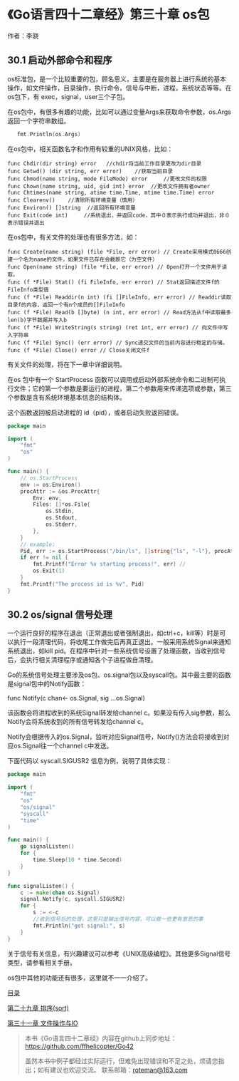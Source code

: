 # 《Go语言四十二章经》第三十章 os包

作者：李骁

## 30.1 启动外部命令和程序

os标准包，是一个比较重要的包，顾名思义，主要是在服务器上进行系统的基本操作，如文件操作，目录操作，执行命令，信号与中断，进程，系统状态等等。在os包下，有
exec，signal，user三个子包。

在os包中，有很多有趣的功能，比如可以通过变量Args来获取命令参数，os.Args返回一个字符串数组。

```Go
   fmt.Println(os.Args)
```

在os包中，相关函数名字和作用有较重的UNIX风格，比如：
```
func Chdir(dir string) error   //chdir将当前工作目录更改为dir目录
func Getwd() (dir string, err error)    //获取当前目录
func Chmod(name string, mode FileMode) error     //更改文件的权限
func Chown(name string, uid, gid int) error  //更改文件拥有者owner
func Chtimes(name string, atime time.Time, mtime time.Time) error 
func Clearenv()    //清除所有环境变量（慎用）
func Environ() []string  //返回所有环境变量
func Exit(code int)     //系统退出，并返回code，其中０表示执行成功并退出，非０表示错误并退出
```
在os包中，有关文件的处理也有很多方法，如：
```
func Create(name string) (file *File, err error) // Create采用模式0666创建一个名为name的文件，如果文件已存在会截断它（为空文件）
func Open(name string) (file *File, err error) // Open打开一个文件用于读取。
func (f *File) Stat() (fi FileInfo, err error) // Stat返回描述文件f的FileInfo类型值
func (f *File) Readdir(n int) (fi []FileInfo, err error) // Readdir读取目录f的内容，返回一个有n个成员的[]FileInfo
func (f *File) Read(b []byte) (n int, err error) // Read方法从f中读取最多len(b)字节数据并写入b
func (f *File) WriteString(s string) (ret int, err error) // 向文件中写入字符串
func (f *File) Sync() (err error) // Sync递交文件的当前内容进行稳定的存储。
func (f *File) Close() error // Close关闭文件f
```
有关文件的处理，将在下一章中详细说明。

在os 包中有一个 StartProcess 函数可以调用或启动外部系统命令和二进制可执行文件；它的第一个参数是要运行的进程，第二个参数用来传递选项或参数，第三个参数是含有系统环境基本信息的结构体。

这个函数返回被启动进程的 id（pid），或者启动失败返回错误。

```Go
package main

import (
	"fmt"
	"os"
)

func main() {
	// os.StartProcess 
	env := os.Environ()
	procAttr := &os.ProcAttr{
		Env: env, 
		Files: []*os.File{
			os.Stdin, 
			os.Stdout, 
			os.Stderr, 
		}, 
	}
	// example:
	Pid, err := os.StartProcess("/bin/ls", []string{"ls", "-l"}, procAttr)
	if err != nil {
		fmt.Printf("Error %v starting process!", err) //
		os.Exit(1)
	}
	fmt.Printf("The process id is %v", Pid)
}
```

## 30.2 os/signal 信号处理

一个运行良好的程序在退出（正常退出或者强制退出，如ctrl+c，kill等）时是可以执行一段清理代码，将收尾工作做完后再真正退出。一般采用系统Signal来通知系统退出，如kill pid。在程序中针对一些系统信号设置了处理函数，当收到信号后，会执行相关清理程序或通知各个子进程做自清理。

Go的系统信号处理主要涉及os包、os.signal包以及syscall包。其中最主要的函数是signal包中的Notify函数：

func Notify(c chan<- os.Signal, sig …os.Signal)

该函数会将进程收到的系统Signal转发给channel c。如果没有传入sig参数，那么Notify会将系统收到的所有信号转发给channel c。

Notify会根据传入的os.Signal，监听对应Signal信号，Notify()方法会将接收到对应os.Signal往一个channel c中发送。 

下面代码以 syscall.SIGUSR2 信息为例，说明了具体实现：

```Go
package main

import (
	"fmt"
	"os"
	"os/signal"
	"syscall"
	"time"
)

func main() {
	go signalListen()
	for {
		time.Sleep(10 * time.Second)
	}
}

func signalListen() {
	c := make(chan os.Signal)
	signal.Notify(c, syscall.SIGUSR2)
	for {
		s := <-c
		//收到信号后的处理，这里只是输出信号内容，可以做一些更有意思的事
		fmt.Println("get signal:", s)
	}
}
```

关于信号有关信息，有兴趣建议可以参考《UNIX高级编程》。其他更多Signal信号类型，请参看相关手册。

os包中其他的功能还有很多，这里就不一一介绍了。


[目录](https://github.com/ffhelicopter/Go42/blob/master/SUMMARY.md)

[第二十九章 排序(sort)](https://github.com/ffhelicopter/Go42/blob/master/content/42_29_sort.md)

[第三十一章 文件操作与IO](https://github.com/ffhelicopter/Go42/blob/master/content/42_31_io.md)



>本书《Go语言四十二章经》内容在github上同步地址：https://github.com/ffhelicopter/Go42
>
>
>虽然本书中例子都经过实际运行，但难免出现错误和不足之处，烦请您指出；如有建议也欢迎交流。
>联系邮箱：roteman@163.com

